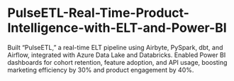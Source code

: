 # PulseETL-Real-Time-Product-Intelligence-with-ELT-and-Power-BI
Built “PulseETL,” a real-time ELT pipeline using Airbyte, PySpark, dbt, and Airflow, integrated with Azure Data Lake and Databricks. Enabled Power BI dashboards for cohort retention, feature adoption, and API usage, boosting marketing efficiency by 30% and product engagement by 40%.
